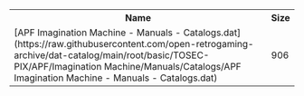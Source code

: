 <table>
<tr><th>Name</th><th>Size</th></tr>
<tr><td>[APF Imagination Machine - Manuals - Catalogs.dat](https://raw.githubusercontent.com/open-retrogaming-archive/dat-catalog/main/root/basic/TOSEC-PIX/APF/Imagination Machine/Manuals/Catalogs/APF Imagination Machine - Manuals - Catalogs.dat)</td><td>906</td></tr>
</table>
